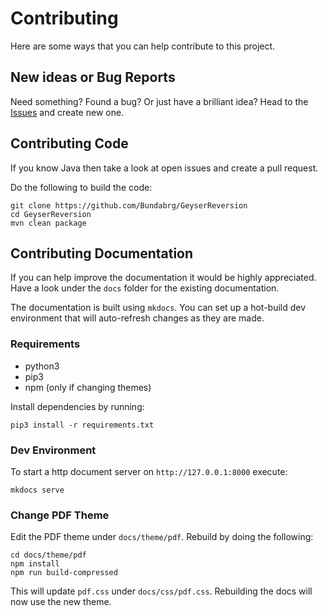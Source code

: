 # Contributing

Here are some ways that you can help contribute to this project.

## New ideas or Bug Reports

Need something? Found a bug? Or just have a brilliant idea? Head to the [Issues](https://github.com/Bundabrg/GeyserReversion/issues) and create new one.

## Contributing Code

If you know Java then take a look at open issues and create a pull request.

Do the following to build the code:

```shell
git clone https://github.com/Bundabrg/GeyserReversion
cd GeyserReversion
mvn clean package
```

## Contributing Documentation

If you can help improve the documentation it would be highly appreciated. Have a look under the `docs` folder for the existing documentation.

The documentation is built using `mkdocs`. You can set up a hot-build dev environment that will auto-refresh changes as they are made.

### Requirements

* python3
* pip3
* npm (only if changing themes)

Install dependencies by running:

```
pip3 install -r requirements.txt
```

### Dev Environment

To start a http document server on `http://127.0.0.1:8000` execute:

```
mkdocs serve
```

### Change PDF Theme

Edit the PDF theme under `docs/theme/pdf`. Rebuild by doing the following:

```
cd docs/theme/pdf
npm install
npm run build-compressed
```

This will update `pdf.css` under `docs/css/pdf.css`. Rebuilding the docs will now use the new theme.
